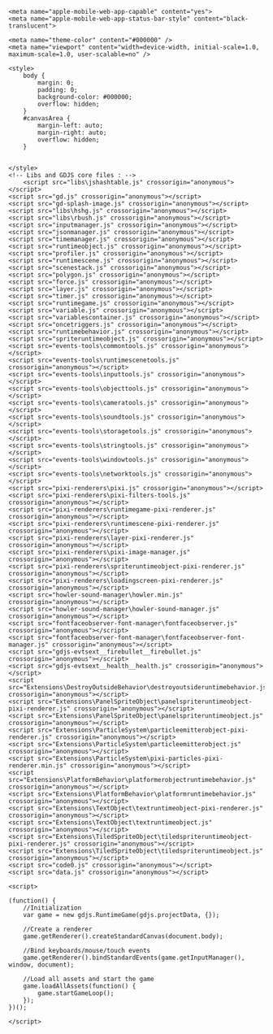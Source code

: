 <!DOCTYPE html>
<html>
<head>
    <meta charset="UTF-8"/>

    <meta name="apple-mobile-web-app-capable" content="yes">
    <meta name="apple-mobile-web-app-status-bar-style" content="black-translucent">

    <meta name="theme-color" content="#000000" />
    <meta name="viewport" content="width=device-width, initial-scale=1.0, maximum-scale=1.0, user-scalable=no" />

	<style>
		body {
			margin: 0;
			padding: 0;
			background-color: #000000;
            overflow: hidden;
		}
        #canvasArea {
            margin-left: auto;
            margin-right: auto;
            overflow: hidden;
        }

        
	</style>
    <!-- Libs and GDJS core files : -->
		<script src="libs\jshashtable.js" crossorigin="anonymous"></script>
	<script src="gd.js" crossorigin="anonymous"></script>
	<script src="gd-splash-image.js" crossorigin="anonymous"></script>
	<script src="libs\hshg.js" crossorigin="anonymous"></script>
	<script src="libs\rbush.js" crossorigin="anonymous"></script>
	<script src="inputmanager.js" crossorigin="anonymous"></script>
	<script src="jsonmanager.js" crossorigin="anonymous"></script>
	<script src="timemanager.js" crossorigin="anonymous"></script>
	<script src="runtimeobject.js" crossorigin="anonymous"></script>
	<script src="profiler.js" crossorigin="anonymous"></script>
	<script src="runtimescene.js" crossorigin="anonymous"></script>
	<script src="scenestack.js" crossorigin="anonymous"></script>
	<script src="polygon.js" crossorigin="anonymous"></script>
	<script src="force.js" crossorigin="anonymous"></script>
	<script src="layer.js" crossorigin="anonymous"></script>
	<script src="timer.js" crossorigin="anonymous"></script>
	<script src="runtimegame.js" crossorigin="anonymous"></script>
	<script src="variable.js" crossorigin="anonymous"></script>
	<script src="variablescontainer.js" crossorigin="anonymous"></script>
	<script src="oncetriggers.js" crossorigin="anonymous"></script>
	<script src="runtimebehavior.js" crossorigin="anonymous"></script>
	<script src="spriteruntimeobject.js" crossorigin="anonymous"></script>
	<script src="events-tools\commontools.js" crossorigin="anonymous"></script>
	<script src="events-tools\runtimescenetools.js" crossorigin="anonymous"></script>
	<script src="events-tools\inputtools.js" crossorigin="anonymous"></script>
	<script src="events-tools\objecttools.js" crossorigin="anonymous"></script>
	<script src="events-tools\cameratools.js" crossorigin="anonymous"></script>
	<script src="events-tools\soundtools.js" crossorigin="anonymous"></script>
	<script src="events-tools\storagetools.js" crossorigin="anonymous"></script>
	<script src="events-tools\stringtools.js" crossorigin="anonymous"></script>
	<script src="events-tools\windowtools.js" crossorigin="anonymous"></script>
	<script src="events-tools\networktools.js" crossorigin="anonymous"></script>
	<script src="pixi-renderers\pixi.js" crossorigin="anonymous"></script>
	<script src="pixi-renderers\pixi-filters-tools.js" crossorigin="anonymous"></script>
	<script src="pixi-renderers\runtimegame-pixi-renderer.js" crossorigin="anonymous"></script>
	<script src="pixi-renderers\runtimescene-pixi-renderer.js" crossorigin="anonymous"></script>
	<script src="pixi-renderers\layer-pixi-renderer.js" crossorigin="anonymous"></script>
	<script src="pixi-renderers\pixi-image-manager.js" crossorigin="anonymous"></script>
	<script src="pixi-renderers\spriteruntimeobject-pixi-renderer.js" crossorigin="anonymous"></script>
	<script src="pixi-renderers\loadingscreen-pixi-renderer.js" crossorigin="anonymous"></script>
	<script src="howler-sound-manager\howler.min.js" crossorigin="anonymous"></script>
	<script src="howler-sound-manager\howler-sound-manager.js" crossorigin="anonymous"></script>
	<script src="fontfaceobserver-font-manager\fontfaceobserver.js" crossorigin="anonymous"></script>
	<script src="fontfaceobserver-font-manager\fontfaceobserver-font-manager.js" crossorigin="anonymous"></script>
	<script src="gdjs-evtsext__firebullet__firebullet.js" crossorigin="anonymous"></script>
	<script src="gdjs-evtsext__health__health.js" crossorigin="anonymous"></script>
	<script src="Extensions\DestroyOutsideBehavior\destroyoutsideruntimebehavior.js" crossorigin="anonymous"></script>
	<script src="Extensions\PanelSpriteObject\panelspriteruntimeobject-pixi-renderer.js" crossorigin="anonymous"></script>
	<script src="Extensions\PanelSpriteObject\panelspriteruntimeobject.js" crossorigin="anonymous"></script>
	<script src="Extensions\ParticleSystem\particleemitterobject-pixi-renderer.js" crossorigin="anonymous"></script>
	<script src="Extensions\ParticleSystem\particleemitterobject.js" crossorigin="anonymous"></script>
	<script src="Extensions\ParticleSystem\pixi-particles-pixi-renderer.min.js" crossorigin="anonymous"></script>
	<script src="Extensions\PlatformBehavior\platformerobjectruntimebehavior.js" crossorigin="anonymous"></script>
	<script src="Extensions\PlatformBehavior\platformruntimebehavior.js" crossorigin="anonymous"></script>
	<script src="Extensions\TextObject\textruntimeobject-pixi-renderer.js" crossorigin="anonymous"></script>
	<script src="Extensions\TextObject\textruntimeobject.js" crossorigin="anonymous"></script>
	<script src="Extensions\TiledSpriteObject\tiledspriteruntimeobject-pixi-renderer.js" crossorigin="anonymous"></script>
	<script src="Extensions\TiledSpriteObject\tiledspriteruntimeobject.js" crossorigin="anonymous"></script>
	<script src="code0.js" crossorigin="anonymous"></script>
	<script src="data.js" crossorigin="anonymous"></script>


</head>
<body>

    
	<script>

    (function() {
        //Initialization
        var game = new gdjs.RuntimeGame(gdjs.projectData, {});

        //Create a renderer
        game.getRenderer().createStandardCanvas(document.body);

        //Bind keyboards/mouse/touch events
        game.getRenderer().bindStandardEvents(game.getInputManager(), window, document);

        //Load all assets and start the game
        game.loadAllAssets(function() {
            game.startGameLoop();
        });
    })();

	</script>
</body>
</html>
